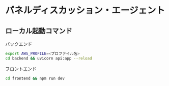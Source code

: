 # パネルディスカッション・エージェント

## ローカル起動コマンド

バックエンド

```sh
export AWS_PROFILE=<プロファイル名>
cd backend && uvicorn api:app --reload
```

フロントエンド

```sh
cd frontend && npm run dev
```